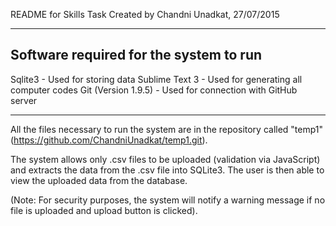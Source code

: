 README for Skills Task
Created by Chandni Unadkat, 27/07/2015
**************************************

Software required for the system to run
---------------------------------------
Sqlite3               -       Used for storing data
Sublime Text 3        -       Used for generating all computer codes
Git (Version 1.9.5)   -       Used for connection with GitHub server

-----------------------------------------------------------------------------------------------------

All the files necessary to run the system are in the repository called "temp1" (https://github.com/ChandniUnadkat/temp1.git).

The system allows only .csv files to be uploaded (validation via JavaScript) and extracts the data from the .csv file into SQLite3. The user is then able to view the uploaded data from the database.

(Note: For security purposes, the system will notify a warning message if no file is uploaded and upload button is clicked). 

